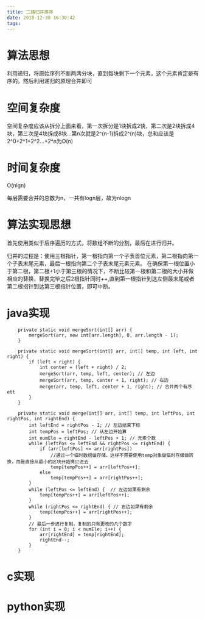 ```yaml
---
title: 二路归并排序
date: 2018-12-30 16:30:42
tags:
---
```


# 算法思想

利用递归，将原始序列不断两两分块，直到每块剩下一个元素，这个元素肯定是有序的。然后利用递归的原理合并即可

# 空间复杂度

空间复杂度应该从拆分上面来看，第一次拆分是1块拆成2快，第二次是2块拆成4块，第三次是4块拆成8块...第n次就是2^(n-1)拆成2^(n)块，总和应该是2^0+2^1+2^2...+2^n为O(n)

# 时间复杂度

O(nlgn)

每层需要合并的总数为n，一共有logn层，故为nlogn


# 算法实现思想

首先使用类似于后序遍历的方式，将数组不断的分割，最后在进行归并。

归并的过程是：使用三根指针，第一根指向第一个子表首位元素，第二根指向第一个子表末尾元素，最后一根指向第二个子表末尾元素元素。
在确保第一根位置小于第二根，第二根+1小于第三根的情况下，不断比较第一根和第二根的大小并做相应的替换，替换完毕之后2根指针同时++,直到第一根指针到达左侧最末尾或者第二根指针到达第三根指针位置，即可中断。


# java实现

```
	private static void mergeSort(int[] arr) {
        mergeSort(arr, new int[arr.length], 0, arr.length - 1);
    }

    private static void mergeSort(int[] arr, int[] temp, int left, int right) {
        if (left < right) {
            int center = (left + right) / 2;
            mergeSort(arr, temp, left, center); // 左边
            mergeSort(arr, temp, center + 1, right); // 右边
            merge(arr, temp, left, center + 1, right); // 合并两个有序 ett
        }
    }

    private static void merge(int[] arr, int[] temp, int leftPos, int rightPos, int rightEnd) {
        int leftEnd = rightPos - 1; // 左边结束下标
        int tempPos = leftPos; // 从左边开始算
        int numEle = rightEnd - leftPos + 1; // 元素个数
        while (leftPos <= leftEnd && rightPos <= rightEnd) {
            if (arr[leftPos] <= arr[rightPos])
            	//通过一个临时数组做存储，这样不需要使用temp对象做临时存储做转换，而是直接从最小的区块开始拷贝进去
                temp[tempPos++] = arr[leftPos++];
            else
                temp[tempPos++] = arr[rightPos++];
        }
        while (leftPos <= leftEnd) {  // 左边如果有剩余
            temp[tempPos++] = arr[leftPos++];
        }
        while (rightPos <= rightEnd) { // 右边如果有剩余
            temp[tempPos++] = arr[rightPos++];
        }
        // 最后一步进行复制，复制的只有更改的几个数字
        for (int i = 0; i < numEle; i++) {
            arr[rightEnd] = temp[rightEnd];
            rightEnd--;
        }
    }
```


# c实现

# python实现